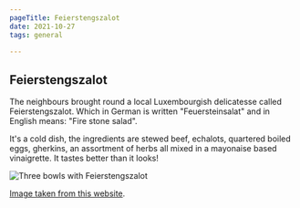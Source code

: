 ```yaml
---
pageTitle: Feierstengszalot
date: 2021-10-27
tags: general

---
```

## Feierstengszalot

The neighbours brought round a local Luxembourgish delicatesse called Feierstengszalot. Which in German is written "Feuersteinsalat" and in English means: "Fire stone salad".

It's a cold dish, the ingredients are stewed beef, echalots, quartered boiled eggs, gherkins, an assortment of herbs all mixed in a mayonaise based vinaigrette. It tastes better than it looks!

![Three bowls with Feierstengszalot](https://liebemitbiss.files.wordpress.com/2015/10/image13.jpeg?w=800)

[Image taken from this website](https://liebemitbiss.com/2015/10/06/feierstengszalot-oder-rindfleischsalat/).
